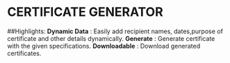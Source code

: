 # **CERTIFICATE GENERATOR**

 ##Highlights:
 **Dynamic Data** : Easily add recipient names, dates,purpose of certificate and other details dynamically.
 **Generate** : Generate certificate with the given specifications.
 **Downloadable** : Download generated certificates.

 

